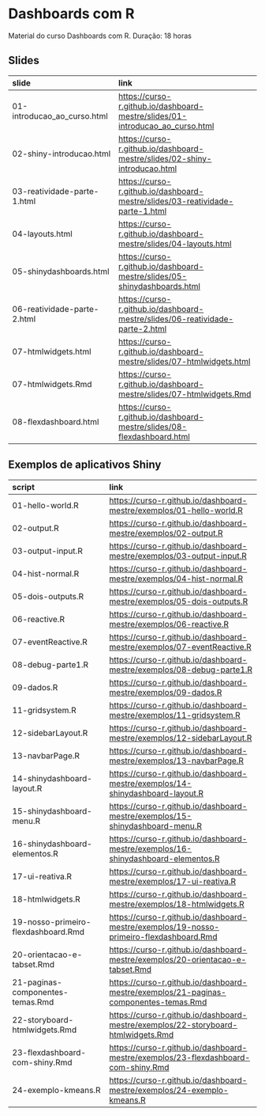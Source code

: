 
<!-- README.md is generated from README.Rmd. Please edit that file -->

# Dashboards com R

Material do curso Dashboards com R. Duração: 18 horas

## Slides

| slide                         | link                                                                            |
| :---------------------------- | :------------------------------------------------------------------------------ |
| 01-introducao\_ao\_curso.html | <https://curso-r.github.io/dashboard-mestre/slides/01-introducao_ao_curso.html> |
| 02-shiny-introducao.html      | <https://curso-r.github.io/dashboard-mestre/slides/02-shiny-introducao.html>    |
| 03-reatividade-parte-1.html   | <https://curso-r.github.io/dashboard-mestre/slides/03-reatividade-parte-1.html> |
| 04-layouts.html               | <https://curso-r.github.io/dashboard-mestre/slides/04-layouts.html>             |
| 05-shinydashboards.html       | <https://curso-r.github.io/dashboard-mestre/slides/05-shinydashboards.html>     |
| 06-reatividade-parte-2.html   | <https://curso-r.github.io/dashboard-mestre/slides/06-reatividade-parte-2.html> |
| 07-htmlwidgets.html           | <https://curso-r.github.io/dashboard-mestre/slides/07-htmlwidgets.html>         |
| 07-htmlwidgets.Rmd            | <https://curso-r.github.io/dashboard-mestre/slides/07-htmlwidgets.Rmd>          |
| 08-flexdashboard.html         | <https://curso-r.github.io/dashboard-mestre/slides/08-flexdashboard.html>       |

## Exemplos de aplicativos Shiny

| script                              | link                                                                                      |
| :---------------------------------- | :---------------------------------------------------------------------------------------- |
| 01-hello-world.R                    | <https://curso-r.github.io/dashboard-mestre/exemplos/01-hello-world.R>                    |
| 02-output.R                         | <https://curso-r.github.io/dashboard-mestre/exemplos/02-output.R>                         |
| 03-output-input.R                   | <https://curso-r.github.io/dashboard-mestre/exemplos/03-output-input.R>                   |
| 04-hist-normal.R                    | <https://curso-r.github.io/dashboard-mestre/exemplos/04-hist-normal.R>                    |
| 05-dois-outputs.R                   | <https://curso-r.github.io/dashboard-mestre/exemplos/05-dois-outputs.R>                   |
| 06-reactive.R                       | <https://curso-r.github.io/dashboard-mestre/exemplos/06-reactive.R>                       |
| 07-eventReactive.R                  | <https://curso-r.github.io/dashboard-mestre/exemplos/07-eventReactive.R>                  |
| 08-debug-parte1.R                   | <https://curso-r.github.io/dashboard-mestre/exemplos/08-debug-parte1.R>                   |
| 09-dados.R                          | <https://curso-r.github.io/dashboard-mestre/exemplos/09-dados.R>                          |
| 11-gridsystem.R                     | <https://curso-r.github.io/dashboard-mestre/exemplos/11-gridsystem.R>                     |
| 12-sidebarLayout.R                  | <https://curso-r.github.io/dashboard-mestre/exemplos/12-sidebarLayout.R>                  |
| 13-navbarPage.R                     | <https://curso-r.github.io/dashboard-mestre/exemplos/13-navbarPage.R>                     |
| 14-shinydashboard-layout.R          | <https://curso-r.github.io/dashboard-mestre/exemplos/14-shinydashboard-layout.R>          |
| 15-shinydashboard-menu.R            | <https://curso-r.github.io/dashboard-mestre/exemplos/15-shinydashboard-menu.R>            |
| 16-shinydashboard-elementos.R       | <https://curso-r.github.io/dashboard-mestre/exemplos/16-shinydashboard-elementos.R>       |
| 17-ui-reativa.R                     | <https://curso-r.github.io/dashboard-mestre/exemplos/17-ui-reativa.R>                     |
| 18-htmlwidgets.R                    | <https://curso-r.github.io/dashboard-mestre/exemplos/18-htmlwidgets.R>                    |
| 19-nosso-primeiro-flexdashboard.Rmd | <https://curso-r.github.io/dashboard-mestre/exemplos/19-nosso-primeiro-flexdashboard.Rmd> |
| 20-orientacao-e-tabset.Rmd          | <https://curso-r.github.io/dashboard-mestre/exemplos/20-orientacao-e-tabset.Rmd>          |
| 21-paginas-componentes-temas.Rmd    | <https://curso-r.github.io/dashboard-mestre/exemplos/21-paginas-componentes-temas.Rmd>    |
| 22-storyboard-htmlwidgets.Rmd       | <https://curso-r.github.io/dashboard-mestre/exemplos/22-storyboard-htmlwidgets.Rmd>       |
| 23-flexdashboard-com-shiny.Rmd      | <https://curso-r.github.io/dashboard-mestre/exemplos/23-flexdashboard-com-shiny.Rmd>      |
| 24-exemplo-kmeans.R                 | <https://curso-r.github.io/dashboard-mestre/exemplos/24-exemplo-kmeans.R>                 |
